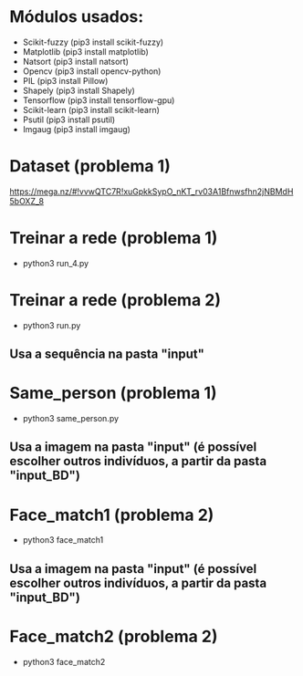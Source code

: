 # Módulos usados:
- Scikit-fuzzy (pip3 install scikit-fuzzy)
- Matplotlib (pip3 install matplotlib)
- Natsort (pip3 install natsort)
- Opencv (pip3 install opencv-python)
- PIL (pip3 install Pillow)
- Shapely (pip3 install Shapely)
- Tensorflow (pip3 install tensorflow-gpu)
- Scikit-learn (pip3 install scikit-learn)
- Psutil (pip3 install psutil)
- Imgaug (pip3 install imgaug)

# Dataset (problema 1)
https://mega.nz/#!vvwQTC7R!xuGpkkSypO_nKT_rv03A1Bfnwsfhn2jNBMdH5bOXZ_8

# Treinar a rede  (problema 1)
- python3 run_4.py

# Treinar a rede  (problema 2)
- python3 run.py

## Usa a sequência na pasta "input"
# Same_person (problema 1)
- python3 same_person.py

## Usa a imagem na pasta "input" (é possível escolher outros indivíduos, a partir da pasta "input_BD")
# Face_match1 (problema 2)
- python3 face_match1

## Usa a imagem na pasta "input" (é possível escolher outros indivíduos, a partir da pasta "input_BD")
# Face_match2 (problema 2)
- python3 face_match2